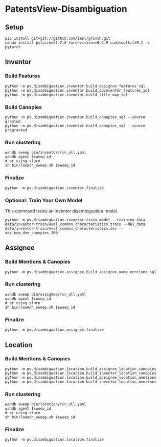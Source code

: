 # PatentsView-Disambiguation

## Setup

```
pip install git+git://github.com/iesl/grinch.git
conda install pytorch==1.2.0 torchvision==0.4.0 cudatoolkit=9.2 -c pytorch
```

## Inventor

### Build Features

```
python -m pv.disambiguation.inventor.build_assignee_features_sql
python -m pv.disambiguation.inventor.build_coinventor_features_sql
python -m pv.disambiguation.inventor.build_title_map_sql
```

### Build Canopies

```
python -m pv.disambiguation.inventor.build_canopies_sql --source granted
python -m pv.disambiguation.inventor.build_canopies_sql --source pregranted
```

### Run clustering

```
wandb sweep bin/inventor/run_all.yaml
wandb agent $sweep_id
# or using slurm
sh bin/launch_sweep.sh $sweep_id
```

### Finalize

```
python -m pv.disambiguation.inventor.finalize
```

### Optional: Train Your Own Model

This command trains an inventor disambiguation model.

```
python -m pv.disambiguation.inventor.train_model --training_data data/inventor-train/eval_common_characteristics.train --dev_data data/inventor-train/eval_common_characteristics.dev --max_num_dev_canopies 200
```

## Assignee

### Build Mentions & Canopies

```
python -m pv.disambiguation.assignee.build_assignee_name_mentions_sql
```

### Run clustering

```
wandb sweep bin/assignee/run_all.yaml
wandb agent $sweep_id
# or using slurm
sh bin/launch_sweep.sh $sweep_id
```

### Finalize

```
python -m pv.disambiguation.assignee.finalize
```

## Location

### Build Mentions & Canopies

```
python -m pv.disambiguation.location.build_assignee_location_canopies
python -m pv.disambiguation.location.build_inventor_location_canopies
python -m pv.disambiguation.location.build_assignee_location_mentions
python -m pv.disambiguation.location.build_inventor_location_mentions
```

### Run clustering

```
wandb sweep bin/location/run_all.yaml
wandb agent $sweep_id
# or using slurm
sh bin/launch_sweep.sh $sweep_id
```

### Finalize

```
python -m pv.disambiguation.location.finalize
```